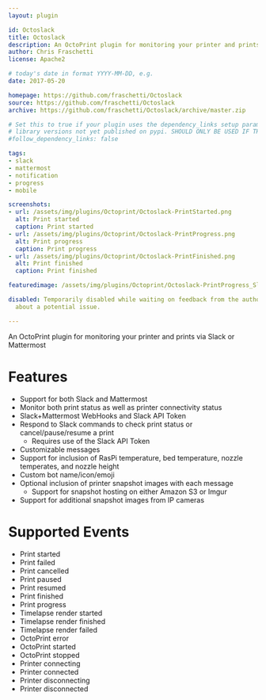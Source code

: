 ```yaml
---
layout: plugin

id: Octoslack
title: Octoslack
description: An OctoPrint plugin for monitoring your printer and prints via Slack or Mattermost
author: Chris Fraschetti
license: Apache2

# today's date in format YYYY-MM-DD, e.g.
date: 2017-05-20

homepage: https://github.com/fraschetti/Octoslack
source: https://github.com/fraschetti/Octoslack
archive: https://github.com/fraschetti/Octoslack/archive/master.zip

# Set this to true if your plugin uses the dependency_links setup parameter to include
# library versions not yet published on pypi. SHOULD ONLY BE USED IF THERE IS NO OTHER OPTION!
#follow_dependency_links: false

tags:
- slack
- mattermost
- notification
- progress
- mobile

screenshots:
- url: /assets/img/plugins/Octoprint/Octoslack-PrintStarted.png
  alt: Print started
  caption: Print started
- url: /assets/img/plugins/Octoprint/Octoslack-PrintProgress.png
  alt: Print progress
  caption: Print progress
- url: /assets/img/plugins/Octoprint/Octoslack-PrintFinished.png
  alt: Print finished
  caption: Print finished

featuredimage: /assets/img/plugins/Octoprint/Octoslack-PrintProgress_SlackOnly.png

disabled: Temporarily disabled while waiting on feedback from the author
  about a potential issue.

---
```



An OctoPrint plugin for monitoring your printer and prints via Slack or Mattermost

# Features #
 - Support for both Slack and Mattermost
 - Monitor both print status as well as printer connectivity status
 - Slack+Mattermost WebHooks and Slack API Token
 - Respond to Slack commands to check print status or cancel/pause/resume a print
     - Requires use of the Slack API Token
 - Customizable messages
 - Support for inclusion of RasPi temperature, bed temperature, nozzle temperates, and nozzle height
 - Custom bot name/icon/emoji
 - Optional inclusion of printer snapshot images with each message
     - Support for snapshot hosting on either Amazon S3 or Imgur
 - Support for additional snapshot images from IP cameras

# Supported Events #
 - Print started
 - Print failed
 - Print cancelled
 - Print paused
 - Print resumed
 - Print finished
 - Print progress
 - Timelapse render started
 - Timelapse render finished
 - Timelapse render failed
 - OctoPrint error
 - OctoPrint started
 - OctoPrint stopped
 - Printer connecting
 - Printer connected
 - Printer disconnecting
 - Printer disconnected

